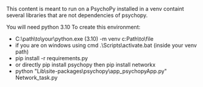 This content is meant to run on a PsychoPy installed in a venv containt several libraries that are not dependencies of psychopy.

You will need python 3.10
To create this environment: 
- C:\path\to\your\python.exe (3.10) -m venv c:Path\to\file
- if you are on windows using cmd .\Scripts\activate.bat  (inside your venv path)
- pip install -r requirements.py
- or directly pip install psychopy then pip install networkx 
- python "Lib\site-packages\psychopy\app\_psychopyApp.py" Network_task.py
